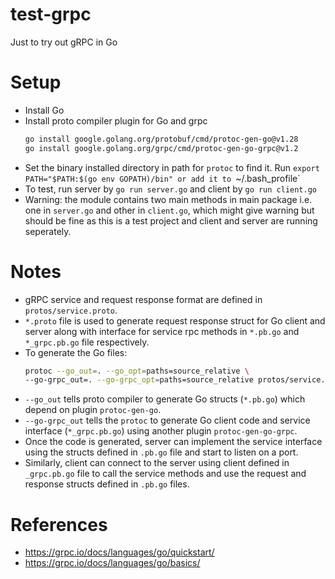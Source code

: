 # test-grpc
Just to try out gRPC in Go

# Setup
- Install Go
- Install proto compiler plugin for Go and grpc
  ```bash
  go install google.golang.org/protobuf/cmd/protoc-gen-go@v1.28
  go install google.golang.org/grpc/cmd/protoc-gen-go-grpc@v1.2
  ```
- Set the binary installed directory in path for `protoc` to find it.
  Run `export PATH="$PATH:$(go env GOPATH)/bin" or add it to `~/.bash_profile`
- To test, run server by `go run server.go` and client by `go run client.go`
- Warning: the module contains two main methods in main package i.e.
  one in `server.go` and other in `client.go`, which might give warning but
  should be fine as this is a test project and client and server are running
  seperately.

# Notes
- gRPC service and request response format are defined in `protos/service.proto`.
- `*.proto` file is used to generate request response struct for Go client and
  server along with interface for service rpc methods in `*.pb.go` and `*_grpc.pb.go`
  file respectively.
- To generate the Go files:
  ```bash
  protoc --go_out=. --go_opt=paths=source_relative \
  --go-grpc_out=. --go-grpc_opt=paths=source_relative protos/service.proto
  ```
- `--go_out` tells proto compiler to generate Go structs (`*.pb.go`) which
  depend on plugin `protoc-gen-go`.
- `--go-grpc_out` tells the `protoc` to generate Go client code and service
  interface (`*_grpc.pb.go`) using another plugin `protoc-gen-go-grpc`.
- Once the code is generated, server can implement the service interface using
  the structs defined in `.pb.go` file and start to listen on a port.
- Similarly, client can connect to the server using client defined in `_grpc.pb.go`
  file to call the service methods and use the request and response structs
  defined in `.pb.go` files.

# References
- https://grpc.io/docs/languages/go/quickstart/
- https://grpc.io/docs/languages/go/basics/
